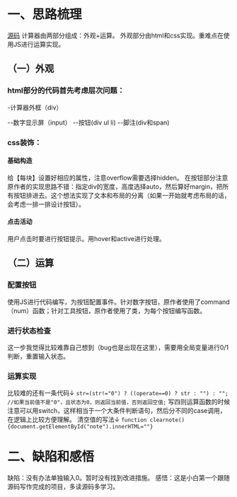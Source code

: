# 一、思路梳理
<a href="https://www.cnblogs.com/imyeah/archive/2011/12/28/2304197.html" target="_blank">源码</a>
计算器由两部分组成：外观+运算。
外观部分由html和css实现。重难点在使用JS进行运算实现。

## （一）外观
### html部分的代码首先考虑层次问题：
-计算器外框（div）
<!--form提交表单-->
--数字显示屏（input）
--按钮(div ul li)
--脚注(div和span)

### css装饰：
#### 基础构造
给【每块】设置好相应的属性，注意overflow需要选择hidden。
在按钮部分注意原作者的实现思路不错：指定div的宽度，高度选择auto，然后算好margin，把所有按钮排进去。这个想法实现了文本和布局的分离（如果一开始就考虑布局的话，会考虑一排一排设计按钮）。
#### 点击活动
用户点击时要进行按钮提示。用hover和active进行处理。

## （二）运算
### 配置按钮
使用JS进行代码编写，为按钮配置事件。针对数字按钮，原作者使用了command（num）函数；针对工具按钮，原作者使用了类，为每个按钮编写函数。
### 进行状态检查
这一步我觉得比较难靠自己想到（bug也是出现在这里），需要用全局变量进行0/1判断，重置输入状态。
### 运算实现
比较难的还有一条代码↓
`str=(str!="0") ? ((operate==0) ? str : "") : "";        //如果当前值不是"0"，且状态为0，则返回当前值，否则返回空值;`
写四则运算函数的时候注意可以用switch，这样相当于一个大条件判断语句，然后分不同的case调用，在逻辑上比较方便理解。
清空值的写法↓
`function clearnote(){document.getElementById("note").innerHTML=""}`

# 二、缺陷和感悟
缺陷：没有办法单独输入0。暂时没有找到改进措施。
感悟：这是小白第一个跟随源码写作完成的项目，多读源码多学习。
